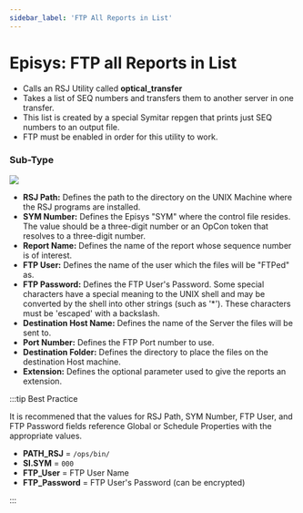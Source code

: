 ```yaml
---
sidebar_label: 'FTP All Reports in List'
---
```


# Episys: FTP all Reports in List

* Calls an RSJ Utility called **optical_transfer**
* Takes a list of SEQ numbers and transfers them to another server in one transfer.
* This list is created by a special Symitar repgen that prints just SEQ numbers to an output file.
* FTP must be enabled in order for this utility to work.

### Sub-Type

![](../static/imgbasic/ftpallreportsinlist.png)

* **RSJ Path:** Defines the path to the directory on the UNIX Machine where the RSJ programs are installed.
* **SYM Number:** Defines the Episys "SYM" where the control file resides. The value should be a three-digit number or an OpCon token that resolves to a three-digit number.
* **Report Name:** Defines the name of the report whose sequence number is of interest.
* **FTP User:** Defines the name of the user which the files will be "FTPed" as.
* **FTP Password:** Defines the FTP User's Password. Some special characters have a special meaning to the UNIX shell and may be converted by the shell into other strings (such as '*'). These characters must be 'escaped' with a backslash.
* **Destination Host Name:** Defines the name of the Server the files will be sent to.
* **Port Number:** Defines the FTP Port number to use.
* **Destination Folder:** Defines the directory to place the files on the destination Host machine.
* **Extension:** Defines the optional parameter used to give the reports an extension.

:::tip Best Practice

It is recommened that the values for RSJ Path, SYM Number, FTP User, and FTP Password fields reference Global or Schedule Properties with the appropriate values. 

* **PATH_RSJ** = ```/ops/bin/```
* **SI.SYM** = ```000```
* **FTP_User** = FTP User Name
* **FTP_Password** = FTP User's Password (can be encrypted)

:::

